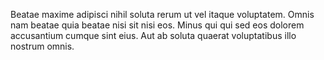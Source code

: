 Beatae maxime adipisci nihil soluta rerum ut vel itaque voluptatem.
Omnis nam beatae quia beatae nisi sit nisi eos.
Minus qui qui sed eos dolorem accusantium cumque sint eius.
Aut ab soluta quaerat voluptatibus illo nostrum omnis.